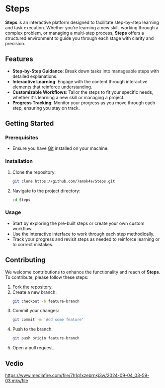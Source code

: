 # Steps

**Steps** is an interactive platform designed to facilitate step-by-step learning and task execution. Whether you're learning a new skill, working through a complex problem, or managing a multi-step process, **Steps** offers a structured environment to guide you through each stage with clarity and precision.

## Features

- **Step-by-Step Guidance**: Break down tasks into manageable steps with detailed explanations.
- **Interactive Learning**: Engage with the content through interactive elements that reinforce understanding.
- **Customizable Workflows**: Tailor the steps to fit your specific needs, whether it's learning a new skill or managing a project.
- **Progress Tracking**: Monitor your progress as you move through each step, ensuring you stay on track.

## Getting Started

### Prerequisites
- Ensure you have [Git](https://git-scm.com/) installed on your machine.

### Installation

1. Clone the repository:
    ```bash
    git clone https://github.com/7amok4a/Steps.git
    ```
2. Navigate to the project directory:
    ```bash
    cd Steps
    ```

### Usage

- Start by exploring the pre-built steps or create your own custom workflow.
- Use the interactive interface to work through each step methodically.
- Track your progress and revisit steps as needed to reinforce learning or to correct mistakes.

## Contributing

We welcome contributions to enhance the functionality and reach of **Steps**. To contribute, please follow these steps:

1. Fork the repository.
2. Create a new branch:
    ```bash
    git checkout -b feature-branch
    ```
3. Commit your changes:
    ```bash
    git commit -m 'Add some feature'
    ```
4. Push to the branch:
    ```bash
    git push origin feature-branch
    ```
5. Open a pull request.


## Vedio 
https://www.mediafire.com/file/7h1q1xzebrnkj3w/2024-09-04_03-59-03.mkv/file

